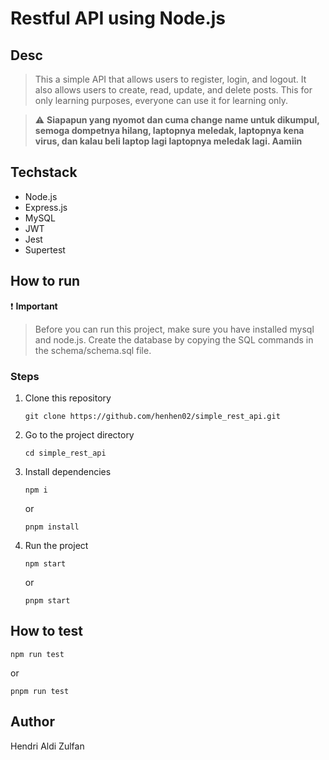 # Restful API using Node.js

## Desc

> This a simple API that allows users to register, login, and logout. It also allows users to create, read, update, and delete posts. This for only learning purposes, everyone can use it for learning only.

> :warning: **Siapapun yang nyomot dan cuma change name untuk dikumpul, semoga dompetnya hilang, laptopnya meledak, laptopnya kena virus, dan kalau beli laptop lagi laptopnya meledak lagi. Aamiin**

## Techstack

- Node.js
- Express.js
- MySQL
- JWT
- Jest
- Supertest

## How to run

:exclamation: **Important**

> Before you can run this project, make sure you have installed mysql and node.js. Create the database by copying the SQL commands in the schema/schema.sql file.

### Steps

1. Clone this repository
   ```
   git clone https://github.com/henhen02/simple_rest_api.git
   ```
2. Go to the project directory
   ```
   cd simple_rest_api
   ```
3. Install dependencies
   ```
   npm i
   ```
   or
   ```
   pnpm install
   ```
4. Run the project
   ```
   npm start
   ```
   or
   ```
   pnpm start
   ```

## How to test

```
npm run test
```

or

```
pnpm run test
```

## Author

Hendri Aldi Zulfan
